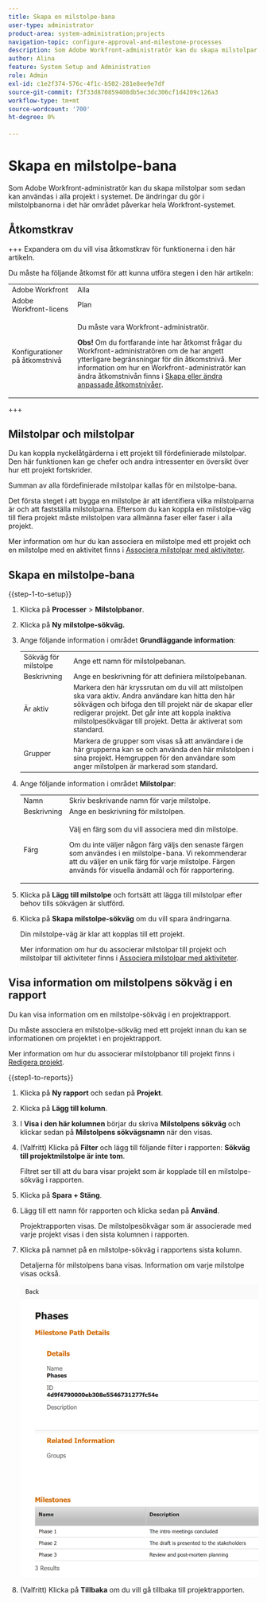 ```yaml
---
title: Skapa en milstolpe-bana
user-type: administrator
product-area: system-administration;projects
navigation-topic: configure-approval-and-milestone-processes
description: Som Adobe Workfront-administratör kan du skapa milstolpar som sedan kan användas i alla projekt i systemet. De ändringar du gör i milstolpbanorna i det här området påverkar hela Workfront-systemet.
author: Alina
feature: System Setup and Administration
role: Admin
exl-id: c1e2f374-576c-4f1c-b502-281e8ee9e7df
source-git-commit: f3f33d870859408db5ec3dc306cf1d4209c126a3
workflow-type: tm+mt
source-wordcount: '700'
ht-degree: 0%

---
```


# Skapa en milstolpe-bana

<!--Audited: 07/2024-->

<!--
NOTE: DON'T DELETE, DRAFT OR HIDE THIS ARTICLE. IT IS LINKED TO THE PRODUCT, THROUGH THE CONTEXT SENSITIVE HELP LINKS.
-->

<!--<span class="preview">The information on this page refers to functionality not yet generally available. It is available only in the Preview environment for all customers. After the monthly releases to Production, the same features are also available in the Production environment for customers who enabled fast releases. </span>   

<span class="preview">For information about fast releases, see [Enable or disable fast releases for your organization](/help/quicksilver/administration-and-setup/set-up-workfront/configure-system-defaults/enable-fast-release-process.md). </span>-->

Som Adobe Workfront-administratör kan du skapa milstolpar som sedan kan användas i alla projekt i systemet. De ändringar du gör i milstolpbanorna i det här området påverkar hela Workfront-systemet.

## Åtkomstkrav

+++ Expandera om du vill visa åtkomstkrav för funktionerna i den här artikeln.

Du måste ha följande åtkomst för att kunna utföra stegen i den här artikeln:

<table style="table-layout:auto"> 
 <col> 
 <col> 
 <tbody> 
  <tr> 
   <td role="rowheader">Adobe Workfront</td> 
   <td>Alla</td> 
  </tr> 
  <tr> 
   <td role="rowheader">Adobe Workfront-licens</td> 
   <td>Plan</td> 
  </tr> 
  <tr> 
   <td role="rowheader">Konfigurationer på åtkomstnivå</td> 
   <td> <p>Du måste vara Workfront-administratör.</p> <p><b>Obs!</b> Om du fortfarande inte har åtkomst frågar du Workfront-administratören om de har angett ytterligare begränsningar för din åtkomstnivå. Mer information om hur en Workfront-administratör kan ändra åtkomstnivån finns i <a href="../../../administration-and-setup/add-users/configure-and-grant-access/create-modify-access-levels.md" class="MCXref xref">Skapa eller ändra anpassade åtkomstnivåer</a>.</p> </td> 
  </tr> 
 </tbody> 
</table>

+++

## Milstolpar och milstolpar

Du kan koppla nyckelåtgärderna i ett projekt till fördefinierade milstolpar. Den här funktionen kan ge chefer och andra intressenter en översikt över hur ett projekt fortskrider.

Summan av alla fördefinierade milstolpar kallas för en milstolpe-bana.

Det första steget i att bygga en milstolpe är att identifiera vilka milstolparna är och att fastställa milstolparna. Eftersom du kan koppla en milstolpe-väg till flera projekt måste milstolpen vara allmänna faser eller faser i alla projekt.

Mer information om hur du kan associera en milstolpe med ett projekt och en milstolpe med en aktivitet finns i [Associera milstolpar med aktiviteter](../../../manage-work/tasks/manage-tasks/associate-milestones-with-tasks.md).

## Skapa en milstolpe-bana

{{step-1-to-setup}}

1. Klicka på **Processer** > **Milstolpbanor**.
1. Klicka på **Ny milstolpe-sökväg.**
1. Ange följande information i området **Grundläggande information**:

   <table style="table-layout:auto">
    <tr>
      <td>Sökväg för milstolpe</td>
       <td>Ange ett namn för milstolpebanan.</td>
    </tr>
    <tr>
      <td>Beskrivning</td>
      <td>Ange en beskrivning för att definiera milstolpebanan.</td>
    </tr>
    <tr>
       <td>Är aktiv</td>
      <td>Markera den här kryssrutan om du vill att milstolpen ska vara aktiv. Andra användare kan hitta den här sökvägen och bifoga den till projekt när de skapar eller redigerar projekt. Det går inte att koppla inaktiva milstolpesökvägar till projekt. Detta är aktiverat som standard.</td>
    </tr>
    <tr>
      <td>Grupper</td>
      <td>Markera de grupper som visas så att användare i de här grupperna kan se och använda den här milstolpen i sina projekt. Hemgruppen för den användare som anger milstolpen är markerad som standard.</td>
    </tr>
   </table>

1. Ange följande information i området **Milstolpar**:

   <table style="table-layout:auto"> 
    <col> 
    <col> 
    <tbody> 
     <tr> 
      <td role="rowheader">Namn</td> 
      <td>Skriv beskrivande namn för varje milstolpe.</td> 
     </tr> 
     <tr> 
      <td role="rowheader">Beskrivning</td> 
      <td>Ange en beskrivning för milstolpen.</td> 
     </tr> 
     <tr> 
      <td role="rowheader">Färg</td> 
      <td> <p>Välj en färg som du vill associera med din milstolpe. </p> <p>Om du inte väljer någon färg väljs den senaste färgen som användes i en milstolpe-bana. Vi rekommenderar att du väljer en unik färg för varje milstolpe. Färgen används för visuella ändamål och för rapportering.</p> </td> 
     </tr> 
    </tbody> 
   </table>

1. Klicka på **Lägg till milstolpe** och fortsätt att lägga till milstolpar efter behov tills sökvägen är slutförd.
1. Klicka på **Skapa milstolpe-sökväg** om du vill spara ändringarna.

   Din milstolpe-väg är klar att kopplas till ett projekt.

   Mer information om hur du associerar milstolpar till projekt och milstolpar till aktiviteter finns i [Associera milstolpar med aktiviteter](../../../manage-work/tasks/manage-tasks/associate-milestones-with-tasks.md).


## Visa information om milstolpens sökväg i en rapport

Du kan visa information om en milstolpe-sökväg i en projektrapport.

Du måste associera en milstolpe-sökväg med ett projekt innan du kan se informationen om projektet i en projektrapport.

Mer information om hur du associerar milstolpbanor till projekt finns i [Redigera projekt](/help/quicksilver/manage-work/projects/manage-projects/edit-projects.md).

{{step1-to-reports}}

1. Klicka på **Ny rapport** och sedan på **Projekt**.
1. Klicka på **Lägg till kolumn**.
1. I **Visa i den här kolumnen** börjar du skriva **Milstolpens sökväg** och klickar sedan på **Milstolpens sökvägsnamn** när den visas.
1. (Valfritt) Klicka på **Filter** och lägg till följande filter i rapporten: **Sökväg till projektmilstolpe är inte tom**.

   Filtret ser till att du bara visar projekt som är kopplade till en milstolpe-sökväg i rapporten.

1. Klicka på **Spara + Stäng**.
1. Lägg till ett namn för rapporten och klicka sedan på **Använd**.

   Projektrapporten visas. De milstolpesökvägar som är associerade med varje projekt visas i den sista kolumnen i rapporten.
1. Klicka på namnet på en milstolpe-sökväg i rapportens sista kolumn.

   Detaljerna för milstolpens bana visas. Information om varje milstolpe visas också.

   ![Sökvägsinformation för milstolpe från projektrapport](assets/milestone-details-from-project-report.png)

   <!--replace screen shot above with unshimming and mark it for Preview-->

1. (Valfritt) Klicka på **Tillbaka** om du vill gå tillbaka till projektrapporten.



